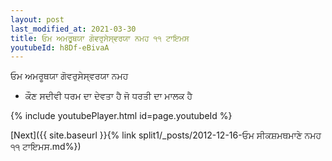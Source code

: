 ```yaml
---
layout: post
last_modified_at: 2021-03-30
title: ਓਮ ਅਮਰੂਥਯਾ ਗੋਵਰੁਸੇਸ੍ਵਰਯਾ ਨਮਹ ੧੧ ਟਾਇਮਸ
youtubeId: h8Df-eBivaA
---
```

 
 
 ਓਮ ਅਮਰੂਥਯਾ ਗੋਵਰੁਸੇਸ੍ਵਰਯਾ ਨਮਹ  
 
 -  ਕੌਣ ਸਦੀਵੀ ਧਰਮ ਦਾ ਦੇਵਤਾ ਹੈ ਜੋ ਧਰਤੀ ਦਾ ਮਾਲਕ ਹੈ 
 
  
 
  
 
 
 
 
 
 


{% include youtubePlayer.html id=page.youtubeId %}
 
[Next]({{ site.baseurl }}{% link  split1/_posts/2012-12-16-ਓਮ ਸੀਕਸ਼ਮਥਮਾਣੇ ਨਮਹ ੧੧ ਟਾਇਮਸ.md%})
 
